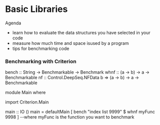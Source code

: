# Basic Libraries

Agenda

* learn how to evaluate the data structures you have selected in your code
* measure how much time and space isused by a program
* tips for benchmarking code

### Benchmarking with Criterion

bench :: String -> Benchmarkable -> Benchmark
whnf :: (a -> b) -> a -> Benchmarkable
nf :: Control.DeepSeq.NFData b => (a -> b) -> a -> Benchmarkable

module Main where

import Criterion.Main

main :: IO ()
main = defaultMain
  [ bench "index list 9999" $ whnf myFunc 9998 ] --where myFunc is the function you want to benchmark